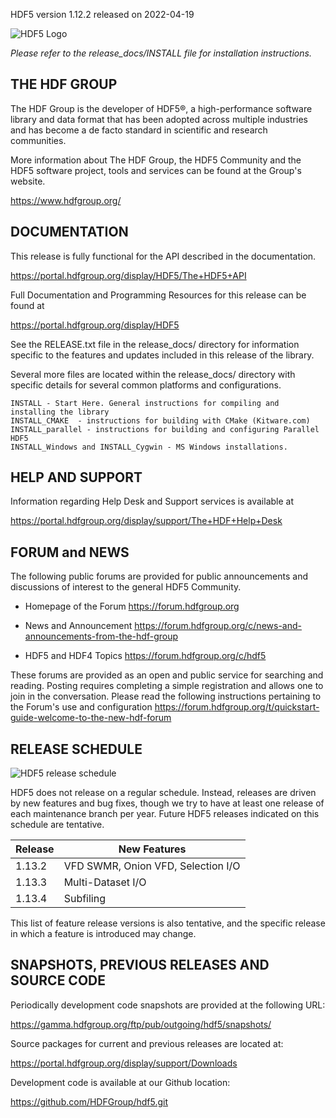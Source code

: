 HDF5 version 1.12.2 released on 2022-04-19

![HDF5 Logo](doxygen/img/HDF5.png)

*Please refer to the release_docs/INSTALL file for installation instructions.*

THE HDF GROUP
---------------

The HDF Group is the developer of HDF5®, a high-performance software library and
data format that has been adopted across multiple industries and has become a
de facto standard in scientific and research communities.

More information about The HDF Group, the HDF5 Community and the HDF5 software
project, tools and services can be found at the Group's website.
    
   https://www.hdfgroup.org/


DOCUMENTATION
-------------
This release is fully functional for the API described in the documentation.
    
   https://portal.hdfgroup.org/display/HDF5/The+HDF5+API

Full Documentation and Programming Resources for this release can be found at

   https://portal.hdfgroup.org/display/HDF5

See the RELEASE.txt file in the release_docs/ directory for information specific
to the features and updates included in this release of the library.

Several more files are located within the release_docs/ directory with specific
details for several common platforms and configurations.

    INSTALL - Start Here. General instructions for compiling and installing the library
    INSTALL_CMAKE  - instructions for building with CMake (Kitware.com)
    INSTALL_parallel - instructions for building and configuring Parallel HDF5
    INSTALL_Windows and INSTALL_Cygwin - MS Windows installations.



HELP AND SUPPORT
----------------
Information regarding Help Desk and Support services is available at

   https://portal.hdfgroup.org/display/support/The+HDF+Help+Desk



FORUM and NEWS
--------------
The following public forums are provided for public announcements and discussions
of interest to the general HDF5 Community.

   - Homepage of the Forum
   https://forum.hdfgroup.org

   - News and Announcement
   https://forum.hdfgroup.org/c/news-and-announcements-from-the-hdf-group

   - HDF5 and HDF4 Topics
   https://forum.hdfgroup.org/c/hdf5

These forums are provided as an open and public service for searching and reading.
Posting requires completing a simple registration and allows one to join in the
conversation.  Please read the following instructions pertaining to the Forum's
use and configuration
    https://forum.hdfgroup.org/t/quickstart-guide-welcome-to-the-new-hdf-forum


RELEASE SCHEDULE
----------------

![HDF5 release schedule](doc/img/release-schedule.png) 

HDF5 does not release on a regular schedule. Instead, releases are driven by
new features and bug fixes, though we try to have at least one release of each
maintenance branch per year. Future HDF5 releases indicated on this schedule
are tentative. 

| Release | New Features |
| ------- | ------------ |
| 1.13.2 | VFD SWMR, Onion VFD, Selection I/O |
| 1.13.3 | Multi-Dataset I/O |
| 1.13.4 | Subfiling |

This list of feature release versions is also tentative, and the specific release
in which a feature is introduced may change.


SNAPSHOTS, PREVIOUS RELEASES AND SOURCE CODE
--------------------------------------------
Periodically development code snapshots are provided at the following URL:
    
   https://gamma.hdfgroup.org/ftp/pub/outgoing/hdf5/snapshots/

Source packages for current and previous releases are located at:
    
   https://portal.hdfgroup.org/display/support/Downloads

Development code is available at our Github location:
    
   https://github.com/HDFGroup/hdf5.git

